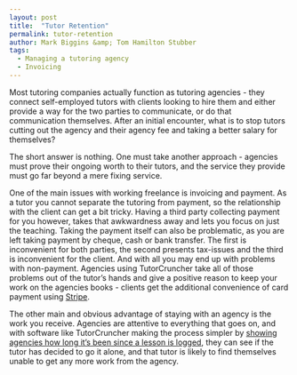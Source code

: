 ```yaml
---
layout: post
title:  "Tutor Retention"
permalink: tutor-retention
author: Mark Biggins &amp; Tom Hamilton Stubber
tags:
  - Managing a tutoring agency
  - Invoicing
---
```


Most tutoring companies actually function as tutoring agencies - they connect self-employed tutors with clients looking to hire them and either provide a way for the two parties to communicate, or do that communication themselves. After an initial encounter, what is to stop tutors cutting out the agency and their agency fee and taking a better salary for themselves?

The short answer is nothing. One must take another approach - agencies must prove their ongoing worth to their tutors, and the service they provide must go far beyond a mere fixing service.

One of the main issues with working freelance is invoicing and payment. As a tutor you cannot separate the tutoring from payment, so the relationship with the client can get a bit tricky. Having a third party collecting payment for you however, takes that awkwardness away and lets you focus on just the teaching. Taking the payment itself can also be problematic, as you are left taking payment by cheque, cash or bank transfer. The first is inconvenient for both parties, the second presents tax-issues and the third is inconvenient for the client. And with all you may end up with problems with non-payment. Agencies using TutorCruncher take all of those problems out of the tutor’s hands and give a positive reason to keep your work on the agencies books - clients get the additional convenience of card payment using [Stripe](http://www.stripe.com).

The other main and obvious advantage of staying with an agency is the work you receive. Agencies are attentive to everything that goes on, and with software like TutorCruncher making the process simpler by [showing agencies how long it’s been since a lesson is logged](http://help.tutorcruncher.com/scheduling/#how-do-i-filter-the-jobs-list), they can see if the tutor has decided to go it alone, and that tutor is likely to find themselves unable to get any more work from the agency.

